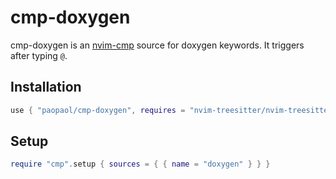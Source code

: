 # cmp-doxygen

cmp-doxygen is an [nvim-cmp](https://github.com/hrsh7th/nvim-cmp) source for
doxygen keywords. It triggers after typing `@`.

## Installation

```lua
use { "paopaol/cmp-doxygen", requires = "nvim-treesitter/nvim-treesitter" }
```

## Setup

```lua
require "cmp".setup { sources = { { name = "doxygen" } } }
```
